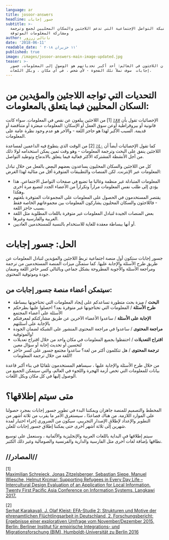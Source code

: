 ```yaml
---
language: ar
title: josoor-answers
headline: جسور إجابات
subtitle: >-
  شبكة التواصل الإجتماعية التي تدعم اللاجئين والسكان المحليين لجمع وترجمة
  ومشاركة المعلومات الموثوقة
author: ناتالي زرزور
date: '2018-06-11'
readable_date: ' ١١ حزيران ٢٠١٨'
published: true
image: /images/josoor-answers-main-image-updated.jpg
teaser: >-
  أينما كان اللاجئون في العالم: أحد أكبر تحدياتهم هو الوصول إلى المعلومات. جسور
  إجابات  سوف تملأ تلك الفجوة - لأي شخص ، في أي مكان ، وبكل اللغات.
---
```

# التحديات التي تواجه اللاجئين والمؤيدين من السكان المحليين فيما يتعلق بالمعلومات:

الإحصائيات تقول بأن [٨٧٪](https://www.excell-mobility.de/wp-content/uploads/2017/11/PACIS_2017_Supporting-Refugees-in-Every-Day-Life-Intercultural-Design-Evaluation_camera-ready.pdf) \[1] من اللاجئين يبلغون عن نقص في المعلومات. سواء كانت قانونية أو بيروقراطية أوعن  سوق العمل أو الإسكان: المعلومات مبعثرة أو متناقضة أو قديمة. السبب الأكبر لهذا هو حاجز اللغة - والآخر هو عدم وجود نظرة عامة على المعلومات.

كما تقول الإحصائيات أيضاً أن [٤٠٪](https://www.bim.hu-berlin.de/media/Studie_EFA2_BIM_11082016_VÖ.pdf) \[2] من الوقت الذي يتطوع فيه الداعمين لمساعدة اللاجئين ينفق على البحث وترجمة المعلومات - وهو وقت ثمين يمكن استخدامه لولا ذلك من أجل الأنشطة المشتركة الأكثر فعالية فيما يتعلق بالاندماج وتوطيد التواصل.

كل من اللاجئين والسكان المحليون يساعدون بعضهم البعض بالفعل من خلال تبادل المعلومات عبر الإنترنت. لكن المنصات والتطبيقات المتوفرة أقل من مثالية لهذا الغرض:

* المعلومات المتبادلة غير منظمة وغالبا ما تضيع في صفحات التواصل الاجتماعي. هذا يؤدي إلى طلب نفس المعلومات مراراً وتكراراً من الأعضاء الجدد لتضيع مرة أخرى وهكذا. 
* يقتصر المستخدمون في الحصول على المعلومات على المجموعات المتوفرة بلغتهم - فاللاجئون والسكان المحليون يشاركون المعلومات بين مجموعاتهم الخاصة فقط بسبب حاجز اللغة.
* بعض المنصات الجيدة لتبادل المعلومات غير متوفرة باللغات المطلوبة مثل اللغة العربية والفارسية وغيرها.
* أو أنها ببساطة معقدة للغاية للاستخدام بالنسبة للمستخدمين العاديين.

# الحل: جسور إجابات

جسور إجابات ستكون أول منصة اجتماعية تربط اللاجئين والمؤيدين لتبادل المعلومات عن طريق طرح الأسئلة  والإجابة عليها. كما ستمكّن ميزات المنصة المستخدمين من ترجمة ومراجعة الأسئلة والأجوبة المطروحة بشكل جماعي وبالتالي كسر حاجز اللغة وضمان جودة وموثوقية المحتوى.

## سيتمكن أعضاء منصة جسور إجابات من:

* **البحث** / ميزة بحث متطورة تساعدكم على إيجاد المعلومات التي تحتاجونها ببساطة
* **طرح الأسئلة** / المعلومات التي تحتاجونها غير متوفرة بعد؟ احصلوا عليها بطرحكم الأسئلة على أعضاء المجتمع
* **الإجابة على الأسئلة** / ساعدوا الأعضاء الآخرين عن طريق مشاركتكم لمعرفتكم بالإجابة على أسئلتهم
* **مراجعة المحتوى** / ساعدوا في مراجعة المحتوى المنشور على الشبكة لضمان الجودة والموثوقية!
* **اقتراح التعديلات** / احتفظوا بجميع المعلومات في مكان واحد من خلال اقتراح تعديلات لتحسين أو تحديث إجابة أو سؤال معين
* **ترجمة المحتوى** / هل تتكلمون أكثر من لغة؟ ساعدوا مجتمع جسور على كسر حاجز اللغة من خلال ترجمة المعلومات!

من خلال طرح الأسئلة والإجابة عليها ، سيساهم المستخدمون تلقائيًا في بناء أكبر قاعدة بيانات للمعلومات التي تخص أزمة الهجرة واللجوء في العالم، والتي سيتمكن الجميع من الوصول إليها في كل مكان وبكل اللغات.

# متى سيتم إطلاقها؟

المخطط والتصميم للمنصة جاهزان ويمكننا البدء في تطوير جسور إجابات بمجرد حصولنا على الموارد اللازمة. من هناك فصاعدًا ، سيستغرق الأمر ما يقرب من ثلاثة أشهر من التطوير والإعداد لإطلاق الإصدار التجريبي. سيكون من الضروري إجراء اختبار لمدة شهرين إلى ثلاثة أشهر آخرى حتى يمكننا إطلاق جسور إجابات للعلن.

سيتم إطلاقها في البداية باللغات العربية والإنجليزية والألمانية ، وسنعمل على توسيع نطاقها بإضافة لغات أخرى مثل الفارسية والدارية والفرنسية والصومالية وغير ذلك الكثير.

## **//المصادر//**

\[1]\
[Maximilian Schreieck, Jonas Zitzelsberger, Sebastian Siepe, Manuel Wiesche, Helmut Krcmar: Supporting Refugees in Every Day Life – Intercultural Design Evaluation of an Application for Local Information. Twenty First Pacific Asia Conference on Information Systems, Langkawi 2017.](https://www.excell-mobility.de/wp-content/uploads/2017/11/PACIS_2017_Supporting-Refugees-in-Every-Day-Life-Intercultural-Design-Evaluation_camera-ready.pdf)

\[2]\
[Serhat Karakayali, J. Olaf Kleist: EFA-Studie 2: Strukturen und Motive der ehrenamtlichen Flüchtlingsarbeit in Deutschland, 2. Forschungsbericht: Ergebnisse einer explorativen Umfrage vom November/Dezember 2015, Berlin: Berliner Institut für empirische Integrations- und Migrationsforschung (BIM), Humboldt-Universität zu Berlin 2016](https://www.bim.hu-berlin.de/media/Studie_EFA2_BIM_11082016_VÖ.pdf)
